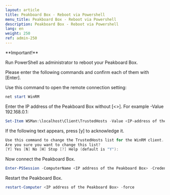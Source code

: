 ```yaml
---
layout: article
title: Peakboard Box - Reboot via Powershell
menu_title: Peakboard Box - Reboot via Powershell
description: Peakboard Box - Reboot via Powershell
lang: en
weight: 250
ref: admin-250
---
```


<div class="box-warning" markdown="1">
**Important!**

Run PowerShell as administrator to reboot your Peakboard Box.
</div>

Please enter the following commands and confirm each of them with [Enter].

Use this command to open the remote connection setting:

```powershell
net start WinRM
```

Enter the IP address of the Peakboard Box without [&lt;&gt;]. For example -Value 192.168.0.1:

```powershell
Set-Item WSMan:\localhost\Client\TrustedHosts -Value <IP-address of the Peakboard Box>
```

If the following text appears, press [y] to acknowledge it.

```powershell
Use this command to change the TrustedHosts list for the WinRM client. The computers in the TrustedHosts list may not be authenticated. The client may send credentials to these computers.
Are you sure you want to change this list?
[Y] Yes [N] No [H] Stop [?] Help (default is "Y"): 
```

Now connect the Peakboard Box.

```powershell
Enter-PSSession -ComputerName <IP address of the Peakboard Box> -Credential <name of the Peakboard Box>\pbadmin
```

Restart the Peakboard Box.

```powershell
restart-Computer <IP address of the Peakboard Box> -force
```
